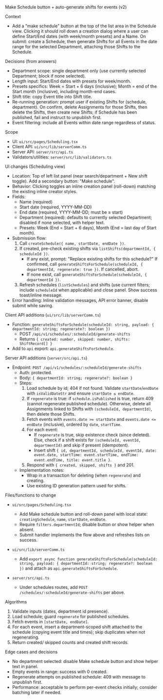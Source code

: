 Make Schedule button + auto-generate shifts for events (v2)

Context
- Add a "make schedule" button at the top of the list area in the Schedule view. Clicking it should roll down a creation dialog where a user can define Start/End dates (with week/month presets) and a Name. On submit: create a Schedule, then generate Shifts for all Events in the date range for the selected Department, attaching those Shifts to the Schedule.

Decisions (from answers)
- Department scope: single department only (use currently selected Department; block if none selected).
- Length input: Start/End dates with presets for week/month.
- Presets specifics: Week = Start + 6 days (inclusive); Month = end of the Start month (inclusive), including month-end cases.
- Shift title: copy Event title into Shift title.
- Re-running generation: prompt user if existing Shifts for (schedule, department). On confirm, delete Assignments for those Shifts, then delete the Shifts, then create new Shifts; if Schedule has been published, fail and instruct to unpublish first.
- Event filtering: include all Events within date range regardless of status.

Scope
- UI: `ui/src/pages/Scheduling.tsx`
- Client API: `ui/src/lib/serverComm.ts`
- Server API: `server/src/api.ts`
- Validators/utilities: `server/src/lib/validators.ts`

UI changes (Scheduling view)
- Location: Top of left list panel (near search/department + New shift toggle). Add a secondary button: "Make schedule".
- Behavior: Clicking toggles an inline creation panel (roll-down) matching the existing inline creator styles.
- Fields:
  - Name (required)
  - Start date (required, YYYY-MM-DD)
  - End date (required, YYYY-MM-DD; must be ≥ start)
  - Department (required): defaults to currently selected Department; disabled if none selected, with helper text.
  - Presets: Week (End = Start + 6 days), Month (End = last day of Start month).
- Submission flow:
  1) Call `createSchedule({ name, startDate, endDate })`.
  2) If created, pre-check existing shifts via `listShifts(departmentId, { scheduleId })`.
     - If any exist, prompt: "Replace existing shifts for this schedule?" If confirmed, call `generateShiftsForSchedule(scheduleId, { departmentId, regenerate: true })`. If cancelled, abort.
     - If none exist, call `generateShiftsForSchedule(scheduleId, { departmentId })`.
  3) Refresh schedules (`listSchedules`) and shifts (use current filters; include `scheduleId` when applicable) and close panel. Show success toast/inline message.
- Error handling: Inline validation messages, API error banner, disable submit while saving.

Client API additions (`ui/src/lib/serverComm.ts`)
- Function: `generateShiftsForSchedule(scheduleId: string, payload: { departmentId: string; regenerate?: boolean })`
  - POST `/api/v1/schedules/:scheduleId/generate-shifts`
  - Returns `{ created: number, skipped: number, shifts: ShiftRecord[] }`
- Add to `api` export: `api.generateShiftsForSchedule`.

Server API additions (`server/src/api.ts`)
- Endpoint: `POST /api/v1/schedules/:scheduleId/generate-shifts`
  - Auth: protected.
  - Body: `{ departmentId: string; regenerate?: boolean }`
  - Steps:
    1) Load schedule by id; 404 if not found. Validate `startDate`/`endDate` with `isValidDateStr` and ensure `startDate ≤ endDate`.
    2) If `regenerate` is true: if `schedule.isPublished` is true, return 409 (cannot regenerate published schedule). Otherwise, delete all Assignments linked to Shifts with `(scheduleId, departmentId)`, then delete those Shifts.
    3) Fetch events with `events.date >= startDate` and `events.date <= endDate` (inclusive), ordered by `date`, `startTime`.
    4) For each event:
       - If `regenerate` is true, skip existence check (since deleted). Else, check if a shift exists for `(scheduleId, eventId, departmentId)` and skip if present (idempotent).
       - Insert shift `{ id, departmentId, scheduleId, eventId, date: event.date, startTime: event.startTime, endTime: event.endTime, title: event.title }`.
    5) Respond with `{ created, skipped, shifts }` and 201.
  - Implementation notes:
    - Wrap in a transaction for deleting (when `regenerate`) and creating.
    - Use existing ID generation pattern used for shifts.

Files/functions to change
- `ui/src/pages/Scheduling.tsx`
  - Add Make schedule button and roll-down panel with local state: `creatingSchedule`, `name`, `startDate`, `endDate`.
  - Require `filters.departmentId`; disable button or show helper when absent.
  - Submit handler implements the flow above and refreshes lists on success.

- `ui/src/lib/serverComm.ts`
  - Add `export async function generateShiftsForSchedule(scheduleId: string, payload: { departmentId: string; regenerate?: boolean })` and attach as `api.generateShiftsForSchedule`.

- `server/src/api.ts`
  - Under schedules routes, add `POST /schedules/:scheduleId/generate-shifts` per above.

Algorithms
1) Validate inputs (dates, department id presence).
2) Load schedule; guard `regenerate` for published schedules.
3) Fetch events in `[startDate, endDate]`.
4) For each event, insert a department-scoped shift attached to the schedule (copying event title and times); skip duplicates when not regenerating.
5) Return created/ skipped counts and created shift records.

Edge cases and decisions
- No department selected: disable Make schedule button and show helper text in panel.
- Empty events in range: success with 0 created.
- Regenerate attempts on published schedule: 409 with message to unpublish first.
- Performance: acceptable to perform per-event checks initially; consider batching later if needed.




